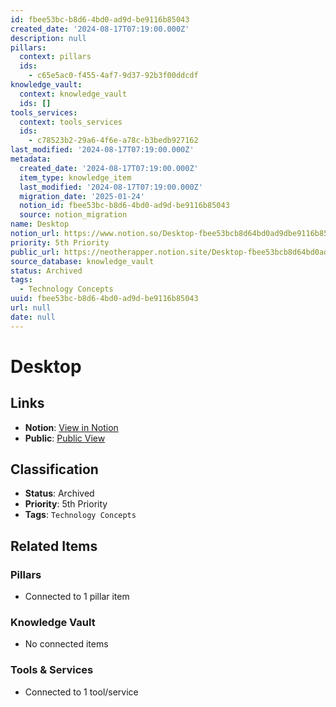 ```yaml
---
id: fbee53bc-b8d6-4bd0-ad9d-be9116b85043
created_date: '2024-08-17T07:19:00.000Z'
description: null
pillars:
  context: pillars
  ids: 
    - c65e5ac0-f455-4af7-9d37-92b3f00ddcdf
knowledge_vault:
  context: knowledge_vault
  ids: []
tools_services:
  context: tools_services
  ids:
    - c78523b2-29a6-4f6e-a78c-b3bedb927162
last_modified: '2024-08-17T07:19:00.000Z'
metadata:
  created_date: '2024-08-17T07:19:00.000Z'
  item_type: knowledge_item
  last_modified: '2024-08-17T07:19:00.000Z'
  migration_date: '2025-01-24'
  notion_id: fbee53bc-b8d6-4bd0-ad9d-be9116b85043
  source: notion_migration
name: Desktop
notion_url: https://www.notion.so/Desktop-fbee53bcb8d64bd0ad9dbe9116b85043
priority: 5th Priority
public_url: https://neotherapper.notion.site/Desktop-fbee53bcb8d64bd0ad9dbe9116b85043
source_database: knowledge_vault
status: Archived
tags: 
  - Technology Concepts
uuid: fbee53bc-b8d6-4bd0-ad9d-be9116b85043
url: null
date: null
---
```


# Desktop

## Links
- **Notion**: [View in Notion](https://www.notion.so/Desktop-fbee53bcb8d64bd0ad9dbe9116b85043)
- **Public**: [Public View](https://neotherapper.notion.site/Desktop-fbee53bcb8d64bd0ad9dbe9116b85043)

## Classification
- **Status**: Archived
- **Priority**: 5th Priority
- **Tags**: `Technology Concepts`

## Related Items

### Pillars
- Connected to 1 pillar item

### Knowledge Vault
- No connected items

### Tools & Services
- Connected to 1 tool/service